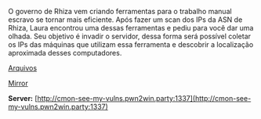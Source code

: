 O governo de Rhiza vem criando ferramentas para o trabalho manual escravo se tornar mais eficiente. Após fazer um scan dos IPs da ASN de Rhiza, Laura encontrou uma dessas ferramentas e pediu para você dar uma olhada. Seu objetivo é invadir o servidor, dessa forma será possível coletar os IPs das máquinas que utilizam essa ferramenta e descobrir a localização aproximada desses computadores.

[Arquivos](https://static.pwn2win.party/c_mon_see_my_vulns_70097e678d572b03e8098868191037f5c3518ca4a8d0512573845db8a293a153.tar.gz)

[Mirror](https://drive.google.com/file/d/12AJkithr9pB5Z_W83hQ34IXjRnFmkqpY/view?usp=drivesdk)


**Server:** [http://cmon-see-my-vulns.pwn2win.party:1337](http://cmon-see-my-vulns.pwn2win.party:1337)
